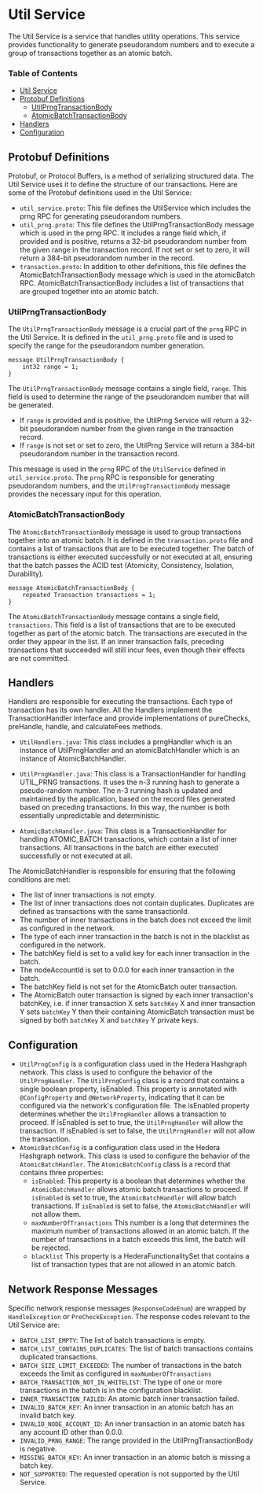 # Util Service

The Util Service is a service that handles utility operations. This service provides functionality
to generate pseudorandom numbers and to execute a group of transactions together as an atomic batch.

### Table of Contents

- [Util Service](#Util-Service)
- [Protobuf Definitions](#Protobuf-Definitions)
  - [UtilPrngTransactionBody](#UtilPrngTransactionBody)
  - [AtomicBatchTransactionBody](#AtomicBatchTransactionBody)
- [Handlers](#Handlers)
- [Configuration](#Configuration)

## Protobuf Definitions

Protobuf, or Protocol Buffers, is a method of serializing structured data.
The Util Service uses it to define the structure of our transactions. Here are some of
the Protobuf definitions used in the Util Service:

- ```util_service.proto```: This file defines the UtilService which includes the prng RPC
  for generating pseudorandom numbers.
- ```util_prng.proto```: This file defines the UtilPrngTransactionBody message which is
  used in the prng RPC. It includes a range field which, if provided and is positive,
  returns a 32-bit pseudorandom number from the given range in the transaction record.
  If not set or set to zero, it will return a 384-bit pseudorandom number in the record.
- ```transaction.proto```: In addition to other definitions, this file defines the
  AtomicBatchTransactionBody message which is used in the atomicBatch RPC.
  AtomicBatchTransactionBody includes a list of transactions that are grouped together
  into an atomic batch.

### UtilPrngTransactionBody

The `UtilPrngTransactionBody` message is a crucial part of the `prng` RPC in the Util Service.
It is defined in the `util_prng.proto` file and is used to specify the range for the pseudorandom
number generation.

```
message UtilPrngTransactionBody {
    int32 range = 1;
}
```

The `UtilPrngTransactionBody` message contains a single field, `range`. This field is used to determine the range of the pseudorandom number that will be generated.

- If `range` is provided and is positive, the UtilPrng Service will return a 32-bit pseudorandom number from the given range in the transaction record.
- If `range` is not set or set to zero, the UtilPrng Service will return a 384-bit pseudorandom number in the transaction record.

This message is used in the `prng` RPC of the `UtilService` defined in `util_service.proto`.
The `prng` RPC is responsible for generating pseudorandom numbers, and
the `UtilPrngTransactionBody` message provides the necessary input for this operation.

### AtomicBatchTransactionBody

The `AtomicBatchTransactionBody` message is used to group transactions together into an atomic batch.
It is defined in the `transaction.proto` file and contains a list of transactions that are to be executed
together. The batch of transactions
is either executed successfully or not executed at all, ensuring that the batch passes the
ACID test (Atomicity, Consistency, Isolation, Durability).

```
message AtomicBatchTransactionBody {
    repeated Transaction transactions = 1;
}
```

The `AtomicBatchTransactionBody` message contains a single field, `transactions`.
This field is a list of transactions that are to be executed
together as part of the atomic batch.
The transactions are executed in the order they appear in the list.
If an inner transaction fails, preceding transactions that succeeded
will still incur fees, even though their effects are not committed.

## Handlers

Handlers are responsible for executing the transactions. Each type of transaction has its
own handler. All the Handlers implement the TransactionHandler interface and provide
implementations of pureChecks, preHandle, handle, and calculateFees methods.

- ```UtilHandlers.java```: This class includes a prngHandler which is an instance of
  UtilPrngHandler and an atomicBatchHandler which is an instance of AtomicBatchHandler.

- ```UtilPrngHandler.java```: This class is a TransactionHandler for handling UTIL_PRNG
  transactions. It uses the n-3 running hash to generate a pseudo-random number.
  The n-3 running hash is updated and maintained by the application, based on the
  record files generated based on preceding transactions. In this way, the number is
  both essentially unpredictable and deterministic.

- ```AtomicBatchHandler.java```: This class is a TransactionHandler for handling ATOMIC_BATCH
  transactions, which contain a list of inner transactions. All transactions in the batch are
  either executed successfully or not executed at all.

The AtomicBatchHandler is responsible for ensuring that the following conditions are met:
- The list of inner transactions is not empty.
- The list of inner transactions does not contain duplicates. Duplicates are defined as transactions
with the same transactionId.
- The number of inner transactions in the batch does not exceed the limit as configured in the network.
- The type of each inner transaction in the batch is not in the blacklist as configured in the network.
- The batchKey field is set to a valid key for each inner transaction in the batch.
- The nodeAccountId is set to 0.0.0 for each inner transaction in the batch.
- The batchKey field is not set for the AtomicBatch outer transaction.
- The AtomicBatch outer transaction is signed by each inner transaction's batchKey,
i.e. if inner transaction X sets `batchKey` X and inner transaction Y sets `batchKey` Y
then their containing AtomicBatch transaction must be signed by both `batchKey` X and `batchKey` Y private keys.

## Configuration

- ```UtilPrngConfig``` is a configuration class used in the Hedera Hashgraph network.
  This class is used to configure the behavior of the ```UtilPrngHandler```. The ```UtilPrngConfig```
  class is a record that contains a single boolean property, isEnabled. This property is
  annotated with ```@ConfigProperty``` and ```@NetworkProperty```, indicating that it can be
  configured via the network's configuration file. The isEnabled property determines whether
  the ```UtilPrngHandler``` allows a transaction to proceed. If isEnabled is set to true, the
  ```UtilPrngHandler``` will allow the transaction. If isEnabled is set to false,
  the ```UtilPrngHandler``` will not allow the transaction.
- ```AtomicBatchConfig``` is a configuration class used in the Hedera Hashgraph network.
  This class is used to configure the behavior of the ```AtomicBatchHandler```. The ```AtomicBatchConfig```
  class is a record that contains three properties:
  - ```isEnabled```: This property is a boolean that determines whether the ```AtomicBatchHandler```
    allows atomic batch transactions to proceed. If ```isEnabled``` is set to true, the ```AtomicBatchHandler```
    will allow batch transactions. If ```isEnabled``` is set to false, the ```AtomicBatchHandler```
    will not allow them.
  - ```maxNumberOfTransactions``` This number is a long that determines the maximum number of transactions
    allowed in an atomic batch. If the number of transactions in a batch exceeds this limit, the batch will be rejected.
  - ```blacklist``` This property is a HederaFunctionalitySet that contains a list of transaction types
    that are not allowed in an atomic batch.

## Network Response Messages

Specific network response messages (```ResponseCodeEnum```) are wrapped by ```HandleException``` or ```PreCheckException```.
The response codes relevant to the Util Service are:
- `BATCH_LIST_EMPTY`: The list of batch transactions is empty.
- `BATCH_LIST_CONTAINS_DUPLICATES`: The list of batch transactions contains duplicated transactions.
- `BATCH_SIZE_LIMIT_EXCEEDED`: The number of transactions in the batch exceeds the limit as configured in ```maxNumberOfTransactions```
- `BATCH_TRANSACTION_NOT_IN_WHITELIST`: The type of one or more transactions in the batch is in the configuration blacklist.
- `INNER_TRANSACTION_FAILED`: An atomic batch inner transaction failed.
- `INVALID_BATCH_KEY`: An inner transaction in an atomic batch has an invalid batch key.
- `INVALID_NODE_ACCOUNT_ID`: An inner transaction in an atomic batch has any account ID other than 0.0.0.
- `INVALID_PRNG_RANGE`: The range provided in the UtilPrngTransactionBody is negative.
- `MISSING_BATCH_KEY`: An inner transaction in an atomic batch is missing a batch key.
- `NOT_SUPPORTED`: The requested operation is not supported by the Util Service.

